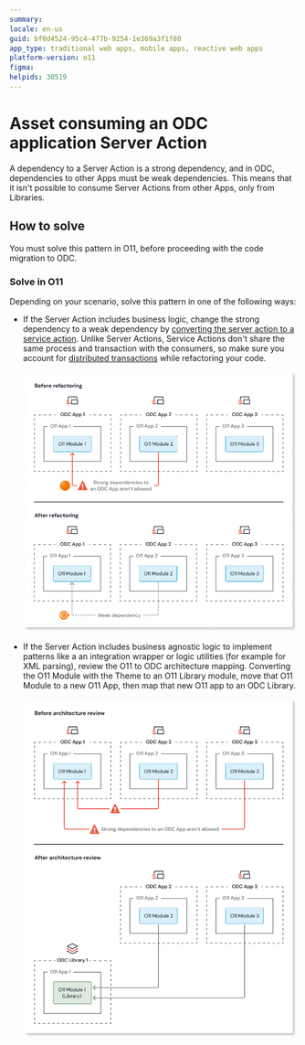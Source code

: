 ```yaml
---
summary: 
locale: en-us
guid: bf0d4524-95c4-477b-9254-1e369a3f1f80
app_type: traditional web apps, mobile apps, reactive web apps
platform-version: o11
figma:
helpids: 30519
---
```

# Asset consuming an ODC application Server Action

A dependency to a Server Action is a strong dependency, and in ODC, dependencies to other Apps must be weak dependencies.
This means that it isn't possible to consume Server Actions from other Apps, only from Libraries.

## How to solve

You must solve this pattern in O11, before proceeding with the code migration to ODC.

### Solve in O11

Depending on your scenario, solve this pattern in one of the following ways:

* If the Server Action includes business logic, change the strong dependency to a weak dependency by [converting the server action to a service action](../../building-apps/reuse-and-refactor/services.md). Unlike Server Actions, Service Actions don't share the same process and transaction with the consumers, so make sure you account for [distributed transactions](../../building-apps/reuse-and-refactor/services.md#dealing-with-transactionality-and-networking) while refactoring your code.

    ![Diagram illustrating the conversion of a server action to a service action to change a strong dependency to a weak dependency.](images/convert-server-to-service-action-diag.png "Convert Server Action to Service Action")

* If the Server Action includes business agnostic logic to implement patterns like a an integration wrapper or logic utilities (for example for XML parsing), review the O11 to ODC architecture mapping. Converting the O11 Module with the Theme to an O11 Library module, move that O11 Module to a new O11 App, then map that new O11 app to an ODC Library.

    ![Diagram showing the architecture review process. Before the review, O11 Modules are within ODC Apps. After the review, O11 Modules are moved to an O11 Library within an ODC Library.](images/review-arch-move-to-lib-1-diag.png "Architecture Review Before and After")
